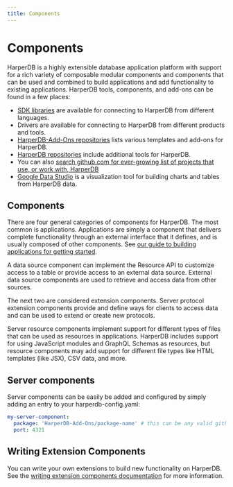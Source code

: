 ```yaml
---
title: Components
---
```


# Components

HarperDB is a highly extensible database application platform with support for a rich variety of composable modular components and components that can be used and combined to build applications and add functionality to existing applications. HarperDB tools, components, and add-ons can be found in a few places:

- [SDK libraries](components/sdks) are available for connecting to HarperDB from different languages.
- Drivers are available for connecting to HarperDB from different products and tools.
- [HarperDB-Add-Ons repositories](https://github.com/orgs/HarperDB-Add-Ons/repositories) lists various templates and add-ons for HarperDB.
- [HarperDB repositories](https://github.com/orgs/HarperDB-Add-Ons/repositories) include additional tools for HarperDB.
- You can also [search github.com for ever-growing list of projects that use, or work with, HarperDB](https://github.com/search?q=harperdb&type=repositories)
- [Google Data Studio](components/google-data-studio) is a visualization tool for building charts and tables from HarperDB data.

## Components

There are four general categories of components for HarperDB. The most common is applications. Applications are simply a component that delivers complete functionality through an external interface that it defines, and is usually composed of other components. See [our guide to building applications for getting started](../../developers/applications).

A data source component can implement the Resource API to customize access to a table or provide access to an external data source. External data source components are used to retrieve and access data from other sources.

The next two are considered extension components. Server protocol extension components provide and define ways for clients to access data and can be used to extend or create new protocols.

Server resource components implement support for different types of files that can be used as resources in applications. HarperDB includes support for using JavaScript modules and GraphQL Schemas as resources, but resource components may add support for different file types like HTML templates (like JSX), CSV data, and more.

## Server components

Server components can be easily be added and configured by simply adding an entry to your harperdb-config.yaml:

```yaml
my-server-component:
  package: 'HarperDB-Add-Ons/package-name' # this can be any valid github or npm reference
  port: 4321
```

## Writing Extension Components

You can write your own extensions to build new functionality on HarperDB. See the [writing extension components documentation](components/writing-extensions) for more information.
